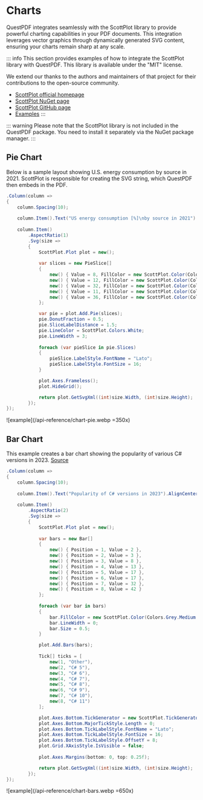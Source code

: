 # Charts

QuestPDF integrates seamlessly with the ScottPlot library to provide powerful charting capabilities in your PDF documents. 
This integration leverages vector graphics through dynamically generated SVG content, ensuring your charts remain sharp at any scale.

::: info
This section provides examples of how to integrate the ScottPlot library with QuestPDF.
This library is available under the "MIT" license.

We extend our thanks to the authors and maintainers of that project for their contributions to the open-source community.

- [ScottPlot official homepage](https://scottplot.net/)
- [ScottPlot NuGet page](https://www.nuget.org/packages/ScottPlot)
- [ScottPlot GitHub page](https://github.com/ScottPlot/ScottPlot)
- [Examples](https://scottplot.net/cookbook/5.0/)
:::

::: warning
Please note that the ScottPlot library is not included in the QuestPDF package.
You need to install it separately via the NuGet package manager.
:::


## Pie Chart

Below is a sample layout showing U.S. energy consumption by source in 2021. 
ScottPlot is responsible for creating the SVG string, which QuestPDF then embeds in the PDF.

```c#
.Column(column =>
{
    column.Spacing(10);
    
    column.Item().Text("US energy consumption [%]\nby source in 2021").AlignCenter().Bold();
    
    column.Item()
        .AspectRatio(1)
        .Svg(size =>
        {
            ScottPlot.Plot plot = new();
            
            var slices = new PieSlice[]
            {
                new() { Value = 8, FillColor = new ScottPlot.Color(Colors.Yellow.Medium.Hex), Label = "Nuclear" },
                new() { Value = 12, FillColor = new ScottPlot.Color(Colors.Green.Medium.Hex), Label = "Renewable" },
                new() { Value = 32, FillColor = new ScottPlot.Color(Colors.Blue.Medium.Hex), Label = "Natural gas" },
                new() { Value = 11, FillColor = new ScottPlot.Color(Colors.Grey.Medium.Hex), Label = "Coal" },
                new() { Value = 36, FillColor = new ScottPlot.Color(Colors.Brown.Medium.Hex), Label = "Petroleum" }
            };

            var pie = plot.Add.Pie(slices);
            pie.DonutFraction = 0.5;
            pie.SliceLabelDistance = 1.5;
            pie.LineColor = ScottPlot.Colors.White;
            pie.LineWidth = 3;
            
            foreach (var pieSlice in pie.Slices)
            {
                pieSlice.LabelStyle.FontName = "Lato";
                pieSlice.LabelStyle.FontSize = 16;
            }

            plot.Axes.Frameless();
            plot.HideGrid();

            return plot.GetSvgXml((int)size.Width, (int)size.Height);
        });
});
```

![example](/api-reference/chart-pie.webp =350x)


## Bar Chart

This example creates a bar chart showing the popularity of various C# versions in 2023.
[Source](https://www.jetbrains.com/lp/devecosystem-2023/csharp/)

```c#
.Column(column =>
{
    column.Spacing(10);
    
    column.Item().Text("Popularity of C# versions in 2023").AlignCenter().Bold();
    
    column.Item()
        .AspectRatio(2)
        .Svg(size =>
        {
            ScottPlot.Plot plot = new();
            
            var bars = new Bar[]
            {
                new() { Position = 1, Value = 2 },
                new() { Position = 2, Value = 3 },
                new() { Position = 3, Value = 8 },
                new() { Position = 4, Value = 13 },
                new() { Position = 5, Value = 17 },
                new() { Position = 6, Value = 17 },
                new() { Position = 7, Value = 32 },
                new() { Position = 8, Value = 42 }
            };
            
            foreach (var bar in bars)
            {
                bar.FillColor = new ScottPlot.Color(Colors.Grey.Medium.Hex);
                bar.LineWidth = 0;
                bar.Size = 0.5;
            }

            plot.Add.Bars(bars);
            
            Tick[] ticks = [
                new(1, "Other"),
                new(2, "C# 5"),
                new(3, "C# 6"),
                new(4, "C# 7"),
                new(5, "C# 8"),
                new(6, "C# 9"),
                new(7, "C# 10"),
                new(8, "C# 11")
            ];

            plot.Axes.Bottom.TickGenerator = new ScottPlot.TickGenerators.NumericManual(ticks);
            plot.Axes.Bottom.MajorTickStyle.Length = 0;
            plot.Axes.Bottom.TickLabelStyle.FontName = "Lato";
            plot.Axes.Bottom.TickLabelStyle.FontSize = 16;
            plot.Axes.Bottom.TickLabelStyle.OffsetY = 8;
            plot.Grid.XAxisStyle.IsVisible = false;
            
            plot.Axes.Margins(bottom: 0, top: 0.25f);

            return plot.GetSvgXml((int)size.Width, (int)size.Height);
        });
});
```

![example](/api-reference/chart-bars.webp =650x)

